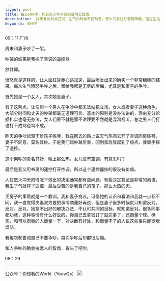 ```yaml
---
layout: post
title: 每天500字：和有些人争吵真的会降低智商
description:  我反复的对自己说，生气的时候不要动怒，怒火只会让你智商降低，但在生活中这样的错误我却重复的犯。
keywords: 500字
---
```


09：11 广州

周末和妻子吵了一架。

吵架的结果是我摔了空调的遥控器。

然并卵。

愤怒就是这样的，让人面红耳赤心跳加速，最后喷发出来的确实一个非常糟糕的结果。每次生气愤怒争吵之后，留给我都是无尽的后悔，尤其是和妻子的争吵。

首先她是一个女人，其次她是妻子。

有了这两点，让任何一个男人在争吵中都无法站稳立场。女人或者妻子这种角色，大部分时间和丈夫的吵架都毫无道理可言。基本的原则是没办法讲的，理由充分论据扎实也毫无办法，女人们要不就是蛮不讲理要不然就是混淆视听。总之男人们打也打不成骂也骂不成。

昨天的争吵起源于给孩子练琴，我在回去的路上说天气热回去开了空调回房练琴，妻子不同意，莫名其妙。于是我们越吵越厉害，回到家后我起到了极点，就顺手摔了遥控。

这个架吵的莫名其妙，晚上那么热，女儿没有空调，有意思吗？

最后是我又用书房的遥控打开空调。所以这个遥控器摔的很没有价值。

人在怒火冲天的情况下做出的决定通常都有些问题，有些决定甚至是非常的离谱，我生了气就摔了遥控，最后受苦的是我自己的孩子，那么大热的天。

买房子的事情就是一个教训。我和妻子商议，可惜她的认识和看法和我就一点都不同，我一直觉得夫妻双方要把事情商量好再说，但是妻子很多时候就只知道反对，反对，反对。她拿不出好的解决办法，不认可共同的目标，就知道反对。很多同事都劝我，这种事情有什么好说的，你自己去拿钱订了就完事了，还商量个球。确实，和可以商量的人商量一下，对决断有好处，和商量不了的人说这些事只能徒增烦恼。

我每次都告诫自己不要争吵，每次争吵后却都很后悔。

和人争吵的确会拉低人的智商，昏头了吧你。

08：29

---- 
公众号：你想看的World（Youw2s）
![][image-1]

[image-1]:	http://upload-images.jianshu.io/upload_images/3342594-dca1f89eba3e50ca.jpg?imageMogr2/auto-orient/strip%7CimageView2/2/w/1240